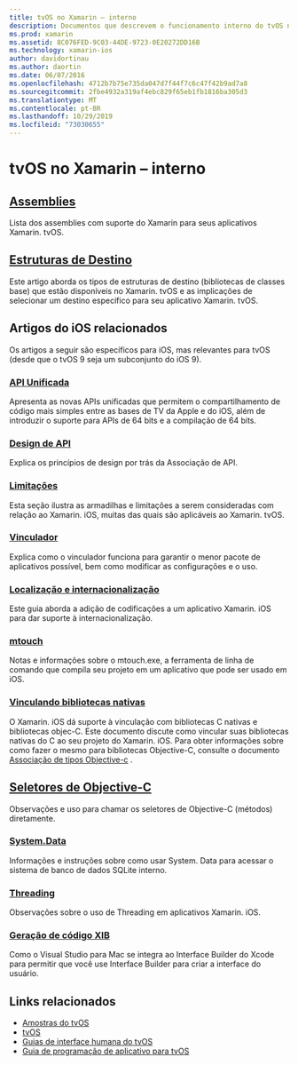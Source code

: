 ```yaml
---
title: tvOS no Xamarin – interno
description: Documentos que descrevem o funcionamento interno do tvOS no Xamarin, que se baseia no Xamarin. iOS. O conteúdo do link discute assemblies, estruturas de destino e conceitos de iOS relacionados.
ms.prod: xamarin
ms.assetid: 8C076FED-9C03-44DE-9723-0E20272DD16B
ms.technology: xamarin-ios
author: davidortinau
ms.author: daortin
ms.date: 06/07/2016
ms.openlocfilehash: 4712b7b75e735da047d7f44f7c6c47f42b9ad7a8
ms.sourcegitcommit: 2fbe4932a319af4ebc829f65eb1fb1816ba305d3
ms.translationtype: MT
ms.contentlocale: pt-BR
ms.lasthandoff: 10/29/2019
ms.locfileid: "73030655"
---
```

# <a name="tvos-in-xamarin-internals"></a>tvOS no Xamarin – interno 

## <a name="assembliesiostvosinternalsassembliesmd"></a>[Assemblies](~/ios/tvos/internals/assemblies.md)

Lista dos assemblies com suporte do Xamarin para seus aplicativos Xamarin. tvOS.

## <a name="target-frameworksiostvosinternalsframeworksmd"></a>[Estruturas de Destino](~/ios/tvos/internals/frameworks.md)

Este artigo aborda os tipos de estruturas de destino (bibliotecas de classes base) que estão disponíveis no Xamarin. tvOS e as implicações de selecionar um destino específico para seu aplicativo Xamarin. tvOS.

## <a name="related-ios-articles"></a>Artigos do iOS relacionados

Os artigos a seguir são específicos para iOS, mas relevantes para tvOS (desde que o tvOS 9 seja um subconjunto do iOS 9).

### <a name="unified-apicross-platformmaciosunifiedindexmd"></a>[API Unificada](~/cross-platform/macios/unified/index.md)

Apresenta as novas APIs unificadas que permitem o compartilhamento de código mais simples entre as bases de TV da Apple e do iOS, além de introduzir o suporte para APIs de 64 bits e a compilação de 64 bits.  

### <a name="api-designiosinternalsapi-designindexmd"></a>[Design de API](~/ios/internals/api-design/index.md)

Explica os princípios de design por trás da Associação de API.

### <a name="limitationsiosinternalslimitationsmd"></a>[Limitações](~/ios/internals/limitations.md)

Esta seção ilustra as armadilhas e limitações a serem consideradas com relação ao Xamarin. iOS, muitas das quais são aplicáveis ao Xamarin. tvOS.

### <a name="linkeriosdeploy-testlinkermd"></a>[Vinculador](~/ios/deploy-test/linker.md)

Explica como o vinculador funciona para garantir o menor pacote de aplicativos possível, bem como modificar as configurações e o uso.

### <a name="localization-and-internationalizationiosapp-fundamentalslocalizationindexmd"></a>[Localização e internacionalização](~/ios/app-fundamentals/localization/index.md)

Este guia aborda a adição de codificações a um aplicativo Xamarin. iOS para dar suporte à internacionalização.

### <a name="mtouchiosdeploy-testmtouchmd"></a>[mtouch](~/ios/deploy-test/mtouch.md)

Notas e informações sobre o mtouch.exe, a ferramenta de linha de comando que compila seu projeto em um aplicativo que pode ser usado em iOS.

### <a name="linking-native-librariesiosplatformnative-interopmd"></a>[Vinculando bibliotecas nativas](~/ios/platform/native-interop.md)

O Xamarin. iOS dá suporte à vinculação com bibliotecas C nativas e bibliotecas objec-C. Este documento discute como vincular suas bibliotecas nativas do C ao seu projeto do Xamarin. iOS. Para obter informações sobre como fazer o mesmo para bibliotecas Objective-C, consulte o documento&nbsp; [Associação de tipos Objective-c](~/ios/platform/binding-objective-c/index.md)&nbsp;.

## <a name="objective-c-selectorsiosinternalsobjective-c-selectorsmd"></a>[Seletores de Objective-C](~/ios/internals/objective-c-selectors.md)

Observações e uso para chamar os seletores de Objective-C (métodos) diretamente.

### <a name="systemdataiosdata-cloudsystemdatamd"></a>[System.Data](~/ios/data-cloud/system.data.md)

Informações e instruções sobre como usar System. Data para acessar o sistema de banco de dados SQLite interno.

### <a name="threadingiosapp-fundamentalsthreadingmd"></a>[Threading](~/ios/app-fundamentals/threading.md)

Observações sobre o uso de Threading em aplicativos Xamarin. iOS.

### <a name="xib-code-generationiosinternalsxib-code-generationmd"></a>[Geração de código XIB](~/ios/internals/xib-code-generation.md)

Como o Visual Studio para Mac se integra ao Interface Builder do Xcode para permitir que você use Interface Builder para criar a interface do usuário.

## <a name="related-links"></a>Links relacionados

- [Amostras do tvOS](https://docs.microsoft.com/samples/browse/?products=xamarin&term=Xamarin.iOS+tvOS)
- [tvOS](https://developer.apple.com/tvos/)
- [Guias de interface humana do tvOS](https://developer.apple.com/tvos/human-interface-guidelines/)
- [Guia de programação de aplicativo para tvOS](https://developer.apple.com/library/prerelease/tvos/documentation/General/Conceptual/AppleTV_PG/)
